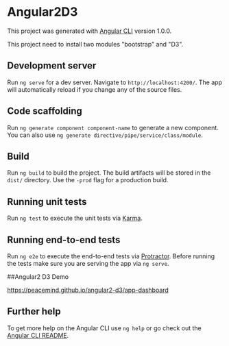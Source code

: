 # Angular2D3

This project was generated with [Angular CLI](https://github.com/angular/angular-cli) version 1.0.0.

This project need to install two modules "bootstrap" and "D3".

## Development server

Run `ng serve` for a dev server. Navigate to `http://localhost:4200/`. The app will automatically reload if you change any of the source files.

## Code scaffolding

Run `ng generate component component-name` to generate a new component. You can also use `ng generate directive/pipe/service/class/module`.

## Build

Run `ng build` to build the project. The build artifacts will be stored in the `dist/` directory. Use the `-prod` flag for a production build.

## Running unit tests

Run `ng test` to execute the unit tests via [Karma](https://karma-runner.github.io).

## Running end-to-end tests

Run `ng e2e` to execute the end-to-end tests via [Protractor](http://www.protractortest.org/).
Before running the tests make sure you are serving the app via `ng serve`.

##Angular2 D3 Demo

https://peacemind.github.io/angular2-d3/app-dashboard

## Further help

To get more help on the Angular CLI use `ng help` or go check out the [Angular CLI README](https://github.com/angular/angular-cli/blob/master/README.md).
